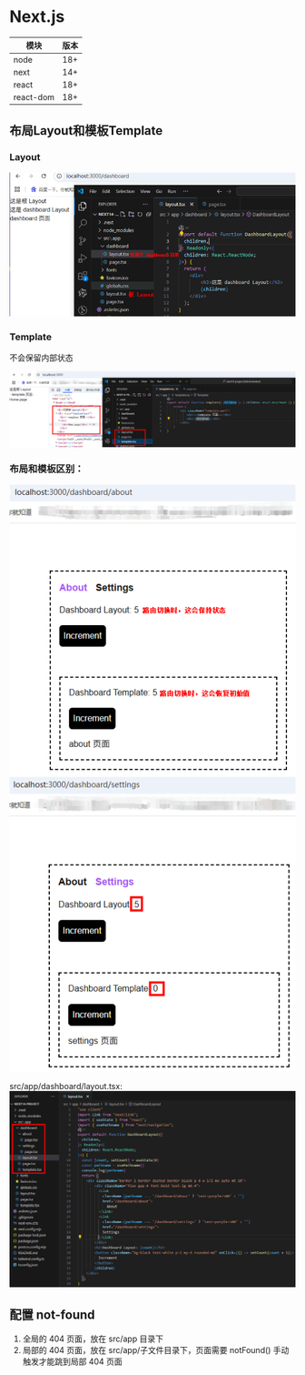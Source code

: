 # Next.js

| 模块             | 版本 |
| ---------------- | ---- |
| node             | 18+  |
| next             | 14+  |
| react            | 18+  |
| react-dom        | 18+  |

## 布局Layout和模板Template

### Layout
![alt text](image-22.png)

### Template
不会保留内部状态

![alt text](image-23.png)

### 布局和模板区别：
![alt text](image-24.png)
![alt text](image-25.png)

src/app/dashboard/layout.tsx:
![alt text](image-26.png)

## 配置 not-found

1. 全局的 404 页面，放在 src/app 目录下
2. 局部的 404 页面，放在 src/app/子文件目录下，页面需要 notFound() 手动触发才能跳到局部 404 页面

